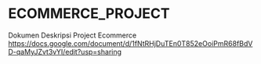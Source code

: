 # ECOMMERCE_PROJECT

Dokumen Deskripsi Project Ecommerce
https://docs.google.com/document/d/1fNtRHjDuTEn0T852eOoiPmR68fBdVD-qaMyJZvt3vYI/edit?usp=sharing